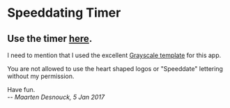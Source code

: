 # Speeddating Timer

## Use the timer [here](https://speeddating.desnouck.com).

I need to mention that I used the excellent [Grayscale template](https://github.com/BlackrockDigital/startbootstrap-grayscale) for this app.

You are not allowed to use the heart shaped logos or "Speeddate" lettering without my permission.

Have fun.<br>
-- _Maarten Desnouck, 5 Jan 2017_
